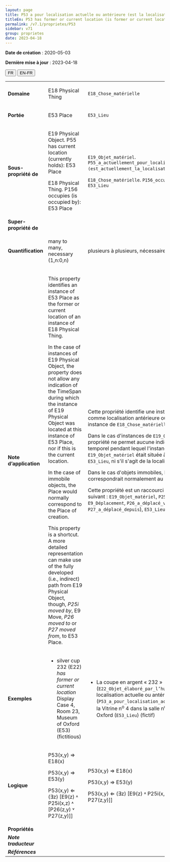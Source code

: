 ```yaml
---
layout: page
title: P53 a pour localisation actuelle ou antérieure (est la localisation actuelle ou antérieure de)
titleEn: P53 has former or current location (is former or current location of) - a pour localisation actuelle ou antérieure (est la localisation actuelle ou antérieure de)
permalink: /v7.1/proprietes/P53
sidebar: v71
group: proprietes
date: 2023-04-18
---
```


**Date de création** : 2020-05-03

**Dernière mise à jour** : 2023-04-18

<div class="lang-buttons">
  <button id="fr" class="activate">FR</button>
  <button id="en-fr">EN-FR</button>
</div>

<table>
<tbody>
<tr>
<td><strong>Domaine</strong></td>
<td class="en">
<p>E18 Physical Thing</p>
</td>
<td>
<p><code class="language-plaintext highlighter-rouge">E18_Chose_matérielle</code></p>
</td>
</tr>
<tr>
<td><strong>Portée</strong></td>
<td class="en">
<p>E53 Place</p>
</td>
<td>
<p><code class="language-plaintext highlighter-rouge">E53_Lieu</code></p>
</td>
</tr>
<tr>
<td><strong>Sous-propriété de</strong></td>
<td class="en">
<p>E19 Physical Object. P55 has current location (currently holds): E53 Place </p>
<p>E18 Physical Thing. P156 occupies (is occupied by): E53 Place</p>
</td>
<td>
<p><code class="language-plaintext highlighter-rouge">E19_Objet_matériel</code>. <code class="language-plaintext highlighter-rouge">P55_a_actuellement_pour_localisation (est_actuellement_la_localisation_de)</code> : <code class="language-plaintext highlighter-rouge">E53_Lieu</code></p>
<p><code class="language-plaintext highlighter-rouge">E18_Chose_matérielle</code>. <code class="language-plaintext highlighter-rouge">P156_occupe (est_occupé_par)</code> : <code class="language-plaintext highlighter-rouge">E53_Lieu</code></p>
</td>
</tr>
<tr>
<td><strong>Super-propriété de</strong></td>
<td class="en">
</td>
<td>
</td>
</tr>
<tr>
<td><strong>Quantification</strong></td>
<td class="en">
<p>many to many, necessary (1,n:0,n)</p>
</td>
<td>
<p>plusieurs à plusieurs, nécessaire (1,n:0,n)</p>
</td>
</tr>
<tr>
<td><strong>Note d’application</strong></td>
<td class="en">
<p>This property identifies an instance of E53 Place as the former or current location of an instance of E18 Physical Thing. </p>
<p>In the case of instances of E19 Physical Object, the property does not allow any indication of the TimeSpan during which the instance of E19 Physical Object was located at this instance of E53 Place, nor if this is the current location. </p>
<p>In the case of immobile objects, the Place would normally correspond to the Place of creation.</p>
<p>This property is a shortcut. A more detailed representation can make use of the fully developed (i.e., indirect) path from E19 Physical Object, though, <em>P25i moved by</em>, E9 Move,<em> P26 moved to</em> or <em>P27 moved from</em>, to E53 Place.</p>
</td>
<td>
<p>Cette propriété identifie une instance de <code class="language-plaintext highlighter-rouge">E53_Lieu</code> comme localisation antérieure ou actuelle d'une instance de <code class="language-plaintext highlighter-rouge">E18_Chose_matérielle</code>.</p>
<p>Dans le cas d'instances de <code class="language-plaintext highlighter-rouge">E19_Objet_matériel</code>, la propriété ne permet aucune indication de l'intervalle temporel pendant lequel l'instance de <code class="language-plaintext highlighter-rouge">E19_Objet_matériel</code> était située à cette instance de <code class="language-plaintext highlighter-rouge">E53_Lieu</code>, ni s'il s'agit de la localisation actuelle.</p>
<p>Dans le cas d'objets immobiles, l'instance de <code class="language-plaintext highlighter-rouge">E53_Lieu</code> correspondrait normalement au lieu de création.</p>
<p>Cette propriété est un raccourci du chemin sémantique suivant : <code class="language-plaintext highlighter-rouge">E19_Objet_matériel</code>, <code class="language-plaintext highlighter-rouge">P25i_a_été_déplacé_par</code>, <code class="language-plaintext highlighter-rouge">E9_Déplacement</code>, <code class="language-plaintext highlighter-rouge">P26_a_déplacé_vers</code> (ou <code class="language-plaintext highlighter-rouge">P27_a_déplacé_depuis</code>), <code class="language-plaintext highlighter-rouge">E53_Lieu</code>.</p>
</td>
</tr>
<tr>
<td><strong>Exemples</strong></td>
<td class="en">
<ul>
<li><p>silver cup 232 (E22) <em>has former or current location</em> Display Case 4, Room 23, Museum of Oxford (E53) (fictitious)</p>
</li>
</ul>
</td>
<td>
<ul>
<li><p>La coupe en argent « 232 » (<code class="language-plaintext highlighter-rouge">E22_Objet_élaboré_par_l’humain</code>) a pour localisation actuelle ou antérieure (<code class="language-plaintext highlighter-rouge">P53_a_pour_localisation_actuelle_ou_antérieure</code>) la Vitrine n<sup>o</sup> 4 dans la salle n<sup>o</sup> 23 du Museum of Oxford (<code class="language-plaintext highlighter-rouge">E53_Lieu</code>) (fictif)  </p>
</li>
</ul>
</td>
</tr>
<tr>
<td><strong>Logique</strong></td>
<td class="en">
<p>P53(x,y) ⇒ E18(x) </p>
<p>P53(x,y) ⇒ E53(y) </p>
<p>P53(x,y) ⇐ (∃z) [E9(z) ˄ P25i(x,z) ˄ [P26(z,y) ˅ P27(z,y)]]</p>
</td>
<td>
<p>P53(x,y) ⇒ E18(x) </p>
<p>P53(x,y) ⇒ E53(y) </p>
<p>P53(x,y) ⇐ (∃z) [E9(z) ˄ P25i(x,z) ˄ [P26(z,y) ˅ P27(z,y)]]</p>
</td>
</tr>
<tr>
<td><strong>Propriétés</strong></td>
<td class="en">
</td>
<td>
</td>
</tr>
<tr>
<td><strong><em>Note traducteur</em></strong></td>
<td colspan="2">
</td>
</tr>
<tr>
<td><strong><em>Références</em></strong></td>
<td colspan="2">
<p><em></em></p>
</td>
</tr>
</tbody>
</table>

				